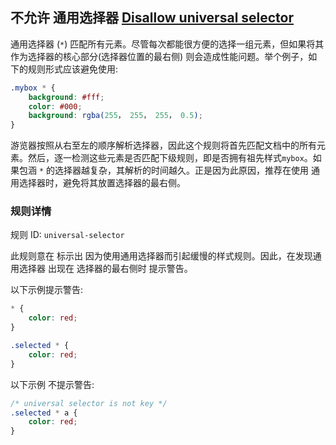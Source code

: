 ## 不允许 通用选择器 [Disallow universal selector](https://github.com/CSSLint/csslint/wiki/Disallow-universal-selector)

通用选择器 (`*`) 匹配所有元素。尽管每次都能很方便的选择一组元素，但如果将其作为选择器的核心部分(选择器位置的最右侧) 则会造成性能问题。举个例子，如下的规则形式应该避免使用:

```css
.mybox * {
    background: #fff;
    color: #000;
    background: rgba(255， 255， 255， 0.5);
}
```

游览器按照从右至左的顺序解析选择器，因此这个规则将首先匹配文档中的所有元素。然后，逐一检测这些元素是否匹配下级规则，即是否拥有祖先样式`mybox`。如果包涵 `*` 的选择器越复杂，其解析的时间越久。正是因为此原因，推荐在使用 通用选择器时，避免将其放置选择器的最右侧。

### 规则详情

规则 ID: `universal-selector`

此规则意在 标示出 因为使用通用选择器而引起缓慢的样式规则。因此，在发现通用选择器 出现在 选择器的最右侧时 提示警告。

以下示例提示警告:

```css
* {
    color: red;
}

.selected * {
    color: red;
}
```

以下示例 不提示警告:

```css
/* universal selector is not key */
.selected * a {
    color: red;
}

```


